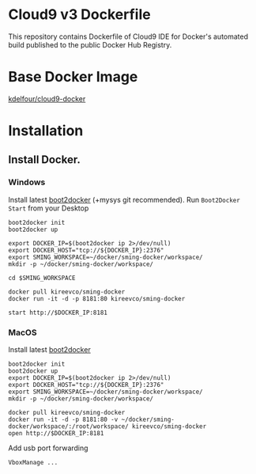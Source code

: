 Cloud9 v3 Dockerfile
=============

This repository contains Dockerfile of Cloud9 IDE for Docker's automated build published to the public Docker Hub Registry.

# Base Docker Image
[kdelfour/cloud9-docker](https://registry.hub.docker.com/u/kdelfour/cloud9-docker/)

# Installation

## Install Docker.

### Windows
Install latest [boot2docker](https://github.com/boot2docker/windows-installer/releases) (+mysys git recommended). Run ```Boot2Docker Start``` from your Desktop
```
boot2docker init
boot2docker up

export DOCKER_IP=$(boot2docker ip 2>/dev/null)
export DOCKER_HOST="tcp://${DOCKER_IP}:2376"
export SMING_WORKSPACE=~/docker/sming-docker/workspace/
mkdir -p ~/docker/sming-docker/workspace/

cd $SMING_WORKSPACE

docker pull kireevco/sming-docker
docker run -it -d -p 8181:80 kireevco/sming-docker

start http://$DOCKER_IP:8181
```

### MacOS
Install latest [boot2docker](https://github.com/boot2docker/osx-installer/releases)
```
boot2docker init
boot2docker up
export DOCKER_IP=$(boot2docker ip 2>/dev/null)
export DOCKER_HOST="tcp://${DOCKER_IP}:2376"
export SMING_WORKSPACE=~/docker/sming-docker/workspace/
mkdir -p ~/docker/sming-docker/workspace/

docker pull kireevco/sming-docker
docker run -it -d -p 8181:80 -v ~/docker/sming-docker/workspace/:/root/workspace/ kireevco/sming-docker
open http://$DOCKER_IP:8181
```

Add usb port forwarding
```
VboxManage ...
```